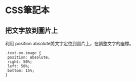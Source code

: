 # CSS筆記本

## 把文字放到圖片上
 利用 position absolute將文字定位到圖片上，在調整文字的座標。
 ```
.text-on-image {
  position: absolute;
  right: 50%;
  left: 50%;
  bottom: 15%;
}
```
